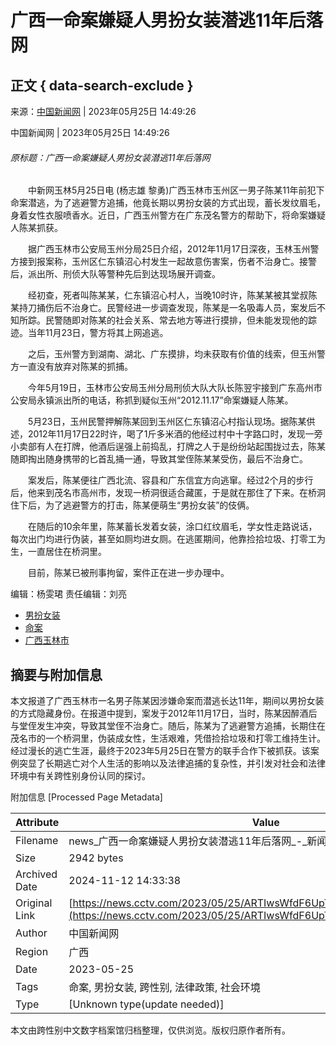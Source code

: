 # 广西一命案嫌疑人男扮女装潜逃11年后落网

## 正文 { data-search-exclude }


来源：[中国新闻网](https://www.chinanews.com.cn/sh/2023/05-25/10013715.shtml) | 2023年05月25日 14:49:26

中国新闻网 | 2023年05月25日 14:49:26

###### 原标题：广西一命案嫌疑人男扮女装潜逃11年后落网

　　中新网玉林5月25日电 (杨志雄 黎勇)广西玉林市玉州区一男子陈某11年前犯下命案潜逃，为了逃避警方追捕，他竟长期以男扮女装的方式出现，蓄长发纹眉毛，身着女性衣服喷香水。近日，广西玉州警方在广东茂名警方的帮助下，将命案嫌疑人陈某抓获。

　　据广西玉林市公安局玉州分局25日介绍，2012年11月17日深夜，玉林玉州警方接到报案称，玉州区仁东镇沼心村发生一起故意伤害案，伤者不治身亡。接警后，派出所、刑侦大队等警种先后到达现场展开调查。

　　经初查，死者叫陈某某，仁东镇沼心村人，当晚10时许，陈某某被其堂叔陈某持刀捅伤后不治身亡。民警经进一步调查发现，陈某是一名吸毒人员，案发后不知所踪。民警随即对陈某的社会关系、常去地方等进行摸排，但未能发现他的踪迹。当年11月23日，警方将其上网追逃。

　　之后，玉州警方到湖南、湖北、广东摸排，均未获取有价值的线索，但玉州警方一直没有放弃对陈某的抓捕。

　　今年5月19日，玉林市公安局玉州分局刑侦大队大队长陈翌宇接到广东高州市公安局永镇派出所的电话，称抓到疑似玉州“2012.11.17”命案嫌疑人陈某。

　　5月23日，玉州民警押解陈某回到玉州区仁东镇沼心村指认现场。据陈某供述，2012年11月17日22时许，喝了1斤多米酒的他经过村中十字路口时，发现一旁小卖部有人在打牌，他酒后逞强上前捣乱，打牌之人于是纷纷站起围拢过去，陈某随即掏出随身携带的匕首乱捅一通，导致其堂侄陈某某受伤，最后不治身亡。

　　案发后，陈某便往广西北流、容县和广东信宜方向逃窜。经过2个月的步行后，他来到茂名市高州市，发现一桥洞很适合藏匿，于是就在那住了下来。在桥洞住下后，为了逃避警方的打击，陈某便萌生“男扮女装”的伎俩。

　　在随后的10余年里，陈某蓄长发着女装，涂口红纹眉毛，学女性走路说话，每次出门均进行伪装，甚至如厕均进女厕。在逃匿期间，他靠捡拾垃圾、打零工为生，一直居住在桥洞里。

　　目前，陈某已被刑事拘留，案件正在进一步办理中。

编辑：杨雯珺 责任编辑：刘亮

-   [男扮女装](https://search.cctv.com/search.php?qtext=男扮女装)
-   [命案](https://search.cctv.com/search.php?qtext=命案)
-   [广西玉林市](https://search.cctv.com/search.php?qtext=广西玉林市)

## 摘要与附加信息

<!-- tcd_abstract -->
本文报道了广西玉林市一名男子陈某因涉嫌命案而潜逃长达11年，期间以男扮女装的方式隐藏身份。在报道中提到，案发于2012年11月17日，当时，陈某因醉酒后与堂侄发生冲突，导致其堂侄不治身亡。随后，陈某为了逃避警方追捕，长期住在茂名市的一个桥洞里，伪装成女性，生活艰难，凭借捡拾垃圾和打零工维持生计。经过漫长的逃亡生涯，最终于2023年5月25日在警方的联手合作下被抓获。该案例突显了长期逃亡对个人生活的影响以及法律追捕的复杂性，并引发对社会和法律环境中有关跨性别身份认同的探讨。
<!-- tcd_abstract_end -->

附加信息 [Processed Page Metadata]

| Attribute       | Value                                  |
|-----------------|----------------------------------------|
| Filename        | news_广西一命案嫌疑人男扮女装潜逃11年后落网_-_新闻频道.md                             |
| Size            | 2942 bytes                           |
| Archived Date   | 2024-11-12 14:33:38                             |
| Original Link   | [https://news.cctv.com/2023/05/25/ARTIwsWfdF6UpTQfZpQIMBc7230525.shtml](https://news.cctv.com/2023/05/25/ARTIwsWfdF6UpTQfZpQIMBc7230525.shtml)                       |
| Author          | 中国新闻网                               |
| Region          | 广西                               |
| Date            | 2023-05-25                                 |
| Tags            | 命案, 男扮女装, 跨性别, 法律政策, 社会环境                                 |
| Type            | [Unknown type(update needed)]                                 |
<!-- tcd_table_end -->

本文由跨性别中文数字档案馆归档整理，仅供浏览。版权归原作者所有。
